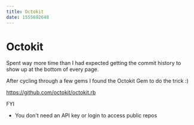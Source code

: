 ```yaml
---
title: Octokit
date: 1555692648
---
```


# Octokit

Spent way more time than I had expected getting the commit history to show up at the bottom of every page.

After cycling through a few gems I found the Octokit Gem to do the trick :)

https://github.com/octokit/octokit.rb

FYI
- You don't need an API key or login to access public repos
